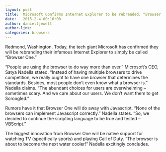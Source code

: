 ```yaml
---
layout: post
title:  Microsoft Confirms Internet Explorer to be rebranded, “Browser One”
date:   2015-2-4 00:16:00
author: danieltjewett
author-link:
categories: browsers
---
```

Redmond, Washington. Today, the tech giant Microsoft has confirmed they will be rebranding their infamous Internet Explorer to simply be called “Browser One.”

“People are using the browser to do way more than ever.” Microsoft’s CEO, Satya Nadella stated. “Instead of having multiple browsers to drive competition, we really ought to have one browser that determines the standards.  Besides, most people don’t even know what a browser is.” Nadella claims.  “The abundant choices for users are overwhelming – sometimes scary.  And we care about our users.  We don’t want them to get Scroogled.”

Rumors have it that Browser One will do away with Javascript. “None of the browsers can implement Javascript correctly.” Nadella states.  “So, we decided to continue the scripting language to be true and tested – VBScript.”

The biggest innovation from Browser One will be native support for watching TV (specifically sports) and playing Call of Duty.  “The browser is about to become the next water cooler!” Nadella excitingly concludes.
